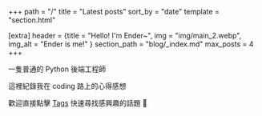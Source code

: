 +++
path = "/"
title = "Latest posts"
sort_by = "date"
template = "section.html"

[extra]
header = {title = "Hello! I'm Ender~", img = "img/main_2.webp", img_alt = "Ender is me!" }
section_path = "blog/_index.md"
max_posts = 4
+++

一隻普通的 Python 後端工程師

這裡紀錄我在 coding 路上的心得感想

歡迎直接點擊 [Tags](/tags) 快速尋找感興趣的話題 🦦